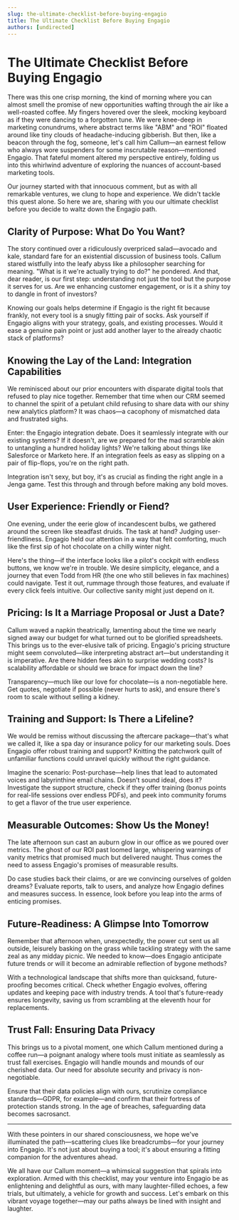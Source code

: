 ```yaml
---
slug: the-ultimate-checklist-before-buying-engagio
title: The Ultimate Checklist Before Buying Engagio
authors: [undirected]
---
```



# The Ultimate Checklist Before Buying Engagio

There was this one crisp morning, the kind of morning where you can almost smell the promise of new opportunities wafting through the air like a well-roasted coffee. My fingers hovered over the sleek, mocking keyboard as if they were dancing to a forgotten tune. We were knee-deep in marketing conundrums, where abstract terms like "ABM" and "ROI" floated around like tiny clouds of headache-inducing gibberish. But then, like a beacon through the fog, someone, let's call him Callum—an earnest fellow who always wore suspenders for some inscrutable reason—mentioned Engagio. That fateful moment altered my perspective entirely, folding us into this whirlwind adventure of exploring the nuances of account-based marketing tools. 

Our journey started with that innocuous comment, but as with all remarkable ventures, we clung to hope and experience. We didn't tackle this quest alone. So here we are, sharing with you our ultimate checklist before you decide to waltz down the Engagio path.

## Clarity of Purpose: What Do You Want?

The story continued over a ridiculously overpriced salad—avocado and kale, standard fare for an existential discussion of business tools. Callum stared wistfully into the leafy abyss like a philosopher searching for meaning. "What is it we're actually trying to do?" he pondered. And that, dear reader, is our first step: understanding not just the tool but the purpose it serves for us. Are we enhancing customer engagement, or is it a shiny toy to dangle in front of investors?

Knowing our goals helps determine if Engagio is the right fit because frankly, not every tool is a snugly fitting pair of socks. Ask yourself if Engagio aligns with your strategy, goals, and existing processes. Would it ease a genuine pain point or just add another layer to the already chaotic stack of platforms? 

## Knowing the Lay of the Land: Integration Capabilities

We reminisced about our prior encounters with disparate digital tools that refused to play nice together. Remember that time when our CRM seemed to channel the spirit of a petulant child refusing to share data with our shiny new analytics platform? It was chaos—a cacophony of mismatched data and frustrated sighs. 

Enter: the Engagio integration debate. Does it seamlessly integrate with our existing systems? If it doesn't, are we prepared for the mad scramble akin to untangling a hundred holiday lights? We're talking about things like Salesforce or Marketo here. If an integration feels as easy as slipping on a pair of flip-flops, you're on the right path.

Integration isn't sexy, but boy, it's as crucial as finding the right angle in a Jenga game. Test this through and through before making any bold moves.

## User Experience: Friendly or Fiend?

One evening, under the eerie glow of incandescent bulbs, we gathered around the screen like steadfast druids. The task at hand? Judging user-friendliness. Engagio held our attention in a way that felt comforting, much like the first sip of hot chocolate on a chilly winter night. 

Here's the thing—if the interface looks like a pilot's cockpit with endless buttons, we know we're in trouble. We desire simplicity, elegance, and a journey that even Todd from HR (the one who still believes in fax machines) could navigate. Test it out, rummage through those features, and evaluate if every click feels intuitive. Our collective sanity might just depend on it.

## Pricing: Is It a Marriage Proposal or Just a Date?

Callum waved a napkin theatrically, lamenting about the time we nearly signed away our budget for what turned out to be glorified spreadsheets. This brings us to the ever-elusive talk of pricing. Engagio's pricing structure might seem convoluted—like interpreting abstract art—but understanding it is imperative. Are there hidden fees akin to surprise wedding costs? Is scalability affordable or should we brace for impact down the line? 

Transparency—much like our love for chocolate—is a non-negotiable here. Get quotes, negotiate if possible (never hurts to ask), and ensure there's room to scale without selling a kidney.

## Training and Support: Is There a Lifeline?

We would be remiss without discussing the aftercare package—that's what we called it, like a spa day or insurance policy for our marketing souls. Does Engagio offer robust training and support? Knitting the patchwork quilt of unfamiliar functions could unravel quickly without the right guidance. 

Imagine the scenario: Post-purchase—help lines that lead to automated voices and labyrinthine email chains. Doesn’t sound ideal, does it? Investigate the support structure, check if they offer training (bonus points for real-life sessions over endless PDFs), and peek into community forums to get a flavor of the true user experience. 

## Measurable Outcomes: Show Us the Money!

The late afternoon sun cast an auburn glow in our office as we poured over metrics. The ghost of our ROI past loomed large, whispering warnings of vanity metrics that promised much but delivered naught. Thus comes the need to assess Engagio's promises of measurable results.

Do case studies back their claims, or are we convincing ourselves of golden dreams? Evaluate reports, talk to users, and analyze how Engagio defines and measures success. In essence, look before you leap into the arms of enticing promises. 

## Future-Readiness: A Glimpse Into Tomorrow

Remember that afternoon when, unexpectedly, the power cut sent us all outside, leisurely basking on the grass while tackling strategy with the same zeal as any midday picnic. We needed to know—does Engagio anticipate future trends or will it become an admirable reflection of bygone methods?

With a technological landscape that shifts more than quicksand, future-proofing becomes critical. Check whether Engagio evolves, offering updates and keeping pace with industry trends. A tool that's future-ready ensures longevity, saving us from scrambling at the eleventh hour for replacements.

## Trust Fall: Ensuring Data Privacy

This brings us to a pivotal moment, one which Callum mentioned during a coffee run—a poignant analogy where tools must initiate as seamlessly as trust fall exercises. Engagio will handle mounds and mounds of our cherished data. Our need for absolute security and privacy is non-negotiable. 

Ensure that their data policies align with ours, scrutinize compliance standards—GDPR, for example—and confirm that their fortress of protection stands strong. In the age of breaches, safeguarding data becomes sacrosanct. 

---

With these pointers in our shared consciousness, we hope we've illuminated the path—scattering clues like breadcrumbs—for your journey into Engagio. It's not just about buying a tool; it's about ensuring a fitting companion for the adventures ahead.

We all have our Callum moment—a whimsical suggestion that spirals into exploration. Armed with this checklist, may your venture into Engagio be as enlightening and delightful as ours, with many laughter-filled echoes, a few trials, but ultimately, a vehicle for growth and success. Let's embark on this vibrant voyage together—may our paths always be lined with insight and laughter.